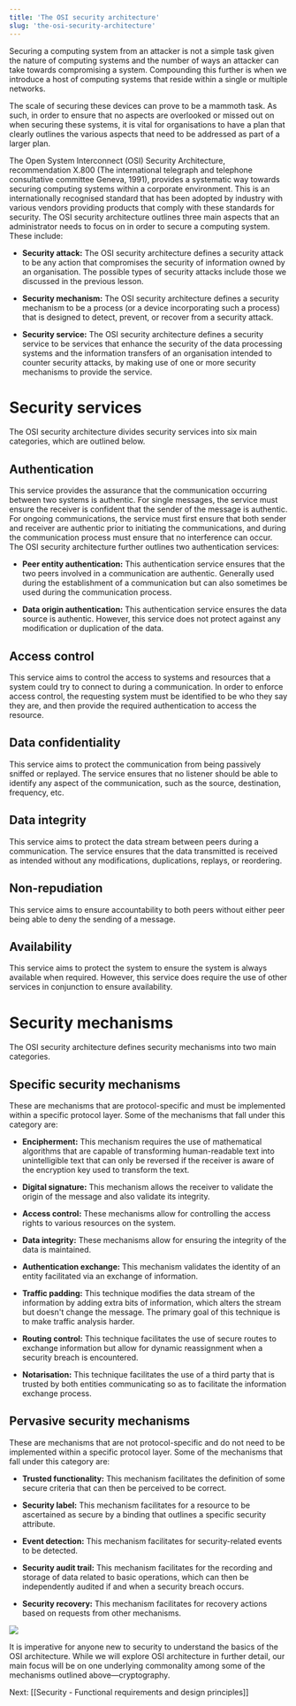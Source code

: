 ```yaml
---
title: 'The OSI security architecture'
slug: 'the-osi-security-architecture'
---
```


Securing a computing system from an attacker is not a simple task given the nature of computing systems and the number of ways an attacker can take towards compromising a system. Compounding this further is when we introduce a host of computing systems that reside within a single or multiple networks.

The scale of securing these devices can prove to be a mammoth task. As such, in order to ensure that no aspects are overlooked or missed out on when securing these systems, it is vital for organisations to have a plan that clearly outlines the various aspects that need to be addressed as part of a larger plan.

The Open System Interconnect (OSI) Security Architecture, recommendation X.800 (The international telegraph and telephone consultative committee Geneva, 1991), provides a systematic way towards securing computing systems within a corporate environment. This is an internationally recognised standard that has been adopted by industry with various vendors providing products that comply with these standards for security. The OSI security architecture outlines three main aspects that an administrator needs to focus on in order to secure a computing system. These include:

- **Security attack:** The OSI security architecture defines a security attack to be any action that compromises the security of information owned by an organisation. The possible types of security attacks include those we discussed in the previous lesson.  
    
- **Security mechanism:** The OSI security architecture defines a security mechanism to be a process (or a device incorporating such a process) that is designed to detect, prevent, or recover from a security attack.  
    
- **Security service:** The OSI security architecture defines a security service to be services that enhance the security of the data processing systems and the information transfers of an organisation intended to counter security attacks, by making use of one or more security mechanisms to provide the service.
    

# Security services

The OSI security architecture divides security services into six main categories, which are outlined below.

## Authentication

This service provides the assurance that the communication occurring between two systems is authentic. For single messages, the service must ensure the receiver is confident that the sender of the message is authentic. For ongoing communications, the service must first ensure that both sender and receiver are authentic prior to initiating the communications, and during the communication process must ensure that no interference can occur. The OSI security architecture further outlines two authentication services:

- **Peer entity authentication:** This authentication service ensures that the two peers involved in a communication are authentic. Generally used during the establishment of a communication but can also sometimes be used during the communication process.
    
- **Data origin authentication:** This authentication service ensures the data source is authentic. However, this service does not protect against any modification or duplication of the data.
    

## Access control

This service aims to control the access to systems and resources that a system could try to connect to during a communication. In order to enforce access control, the requesting system must be identified to be who they say they are, and then provide the required authentication to access the resource.

## Data confidentiality

This service aims to protect the communication from being passively sniffed or replayed. The service ensures that no listener should be able to identify any aspect of the communication, such as the source, destination, frequency, etc.

## Data integrity

This service aims to protect the data stream between peers during a communication. The service ensures that the data transmitted is received as intended without any modifications, duplications, replays, or reordering.

## Non-repudiation

This service aims to ensure accountability to both peers without either peer being able to deny the sending of a message.

## Availability

This service aims to protect the system to ensure the system is always available when required. However, this service does require the use of other services in conjunction to ensure availability.

# Security mechanisms

The OSI security architecture defines security mechanisms into two main categories.

## Specific security mechanisms

These are mechanisms that are protocol-specific and must be implemented within a specific protocol layer. Some of the mechanisms that fall under this category are:

- **Encipherment:** This mechanism requires the use of mathematical algorithms that are capable of transforming human-readable text into unintelligible text that can only be reversed if the receiver is aware of the encryption key used to transform the text.
    
- **Digital signature:** This mechanism allows the receiver to validate the origin of the message and also validate its integrity.
    
- **Access control:** These mechanisms allow for controlling the access rights to various resources on the system.
    
- **Data integrity:** These mechanisms allow for ensuring the integrity of the data is maintained.
    
- **Authentication exchange:** This mechanism validates the identity of an entity facilitated via an exchange of information.
    
- **Traffic padding:** This technique modifies the data stream of the information by adding extra bits of information, which alters the stream but doesn't change the message. The primary goal of this technique is to make traffic analysis harder.
    
- **Routing control:** This technique facilitates the use of secure routes to exchange information but allow for dynamic reassignment when a security breach is encountered.
    
- **Notarisation:** This technique facilitates the use of a third party that is trusted by both entities communicating so as to facilitate the information exchange process.
    

## Pervasive security mechanisms

These are mechanisms that are not protocol-specific and do not need to be implemented within a specific protocol layer. Some of the mechanisms that fall under this category are:

- **Trusted functionality:** This mechanism facilitates the definition of some secure criteria that can then be perceived to be correct.
    
- **Security label:** This mechanism facilitates for a resource to be ascertained as secure by a binding that outlines a specific security attribute.
    
- **Event detection:** This mechanism facilitates for security-related events to be detected.
    
- **Security audit trail:** This mechanism facilitates for the recording and storage of data related to basic operations, which can then be independently audited if and when a security breach occurs.
    
- **Security recovery:** This mechanism facilitates for recovery actions based on requests from other mechanisms.
    
![](https://static.meri.garden/e05f174e0fb937472247ee66b1807e23.png)

It is imperative for anyone new to security to understand the basics of the OSI architecture. While we will explore OSI architecture in further detail, our main focus will be on one underlying commonality among some of the mechanisms outlined above—cryptography.

Next: [[Security - Functional requirements and design principles]]